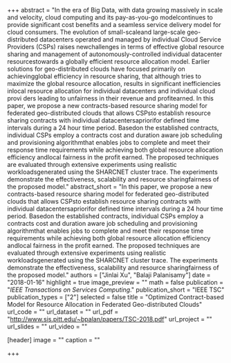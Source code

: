 +++
abstract = "In the era of Big Data, with data growing massively in scale and velocity, cloud computing and its pay-as-you-go modelcontinues to provide significant cost benefits and a seamless service delivery model for cloud consumers. The evolution of small-scaleand large-scale geo-distributed datacenters operated and managed by individual Cloud Service Providers (CSPs) raises newchallenges in terms of effective global resource sharing and management of autonomously-controlled individual datacenter resourcestowards a globally efficient resource allocation model. Earlier solutions for geo-distributed clouds have focused primarily on achievingglobal efficiency in resource sharing, that although tries to maximize the global resource allocation, results in significant inefficiencies inlocal resource allocation for individual datacenters and individual cloud provi ders leading to unfairness in their revenue and profitearned. In this paper, we propose a new contracts-based resource sharing model for federated geo-distributed clouds that allows CSPsto establish resource sharing contracts with individual datacentersapriorifor defined time intervals during a 24 hour time period. Basedon the established contracts, individual CSPs employ a contracts cost and duration aware job scheduling and provisioning algorithmthat enables jobs to complete and meet their response time requirements while achieving both global resource allocation efficiency andlocal fairness in the profit earned. The proposed techniques are evaluated through extensive experiments using realistic workloadsgenerated using the SHARCNET cluster trace. The experiments demonstrate the effectiveness, scalability and resource sharingfairness of the proposed model."
abstract_short = "In this paper, we propose a new contracts-based resource sharing model for federated geo-distributed clouds that allows CSPsto establish resource sharing contracts with individual datacentersapriorifor defined time intervals during a 24 hour time period. Basedon the established contracts, individual CSPs employ a contracts cost and duration aware job scheduling and provisioning algorithmthat enables jobs to complete and meet their response time requirements while achieving both global resource allocation efficiency andlocal fairness in the profit earned. The proposed techniques are evaluated through extensive experiments using realistic workloadsgenerated using the SHARCNET cluster trace. The experiments demonstrate the effectiveness, scalability and resource sharingfairness of the proposed model."
authors = ["Jinlai Xu", "Balaji Palanisamy"]
date = "2018-01-16"
highlight = true
image_preview = ""
math = false
publication = "*IEEE Transactions on Services Computing*."
publication_short = "IEEE TSC"
publication_types = ["2"]
selected = false
title = "Optimized Contract-based Model for Resource Allocation in Federated Geo-distributed Clouds"
url_code = ""
url_dataset = ""
url_pdf = "http://www.sis.pitt.edu/~bpalan/papers/TSC-2018.pdf"
url_project = ""
url_slides = ""
url_video = ""

[header]
image = ""
caption = ""

+++

